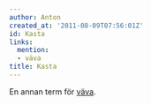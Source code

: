 ```yaml
---
author: Anton
created_at: '2011-08-09T07:56:01Z'
id: Kasta
links:
  mention:
  - väva
title: Kasta
---
```


En annan term för [väva].

  [väva]: väva
